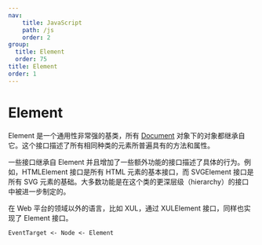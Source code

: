 ```yaml
---
nav:
    title: JavaScript
    path: /js
    order: 2
group:
  title: Element
  order: 75
title: Element
order: 1
---
```


# Element

Element 是一个通用性非常强的基类，所有 [Document](../document/document) 对象下的对象都继承自它。这个接口描述了所有相同种类的元素所普遍具有的方法和属性。

一些接口继承自 Element 并且增加了一些额外功能的接口描述了具体的行为。例如，HTMLElement 接口是所有 HTML 元素的基本接口，而 SVGElement 接口是所有 SVG 元素的基础。大多数功能是在这个类的更深层级（hierarchy）的接口中被进一步制定的。

在 Web 平台的领域以外的语言，比如 XUL，通过 XULElement 接口，同样也实现了 Element 接口。

```plain
EventTarget <- Node <- Element
```

